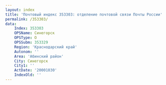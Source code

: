 ```yaml
---
layout: index
title: 'Почтовый индекс 353303: отделение почтовой связи Почты России'
permalink: /353303/
data:
    Index: 353303
    OPSName: Синегорск
    OPSType: О
    OPSSubm: 353329
    Region: 'Краснодарский край'
    Autonom: ''
    Area: 'Абинский район'
    City: Синегорск
    City1: ''
    ActDate: '20001030'
    IndexOld: ''
---
```

